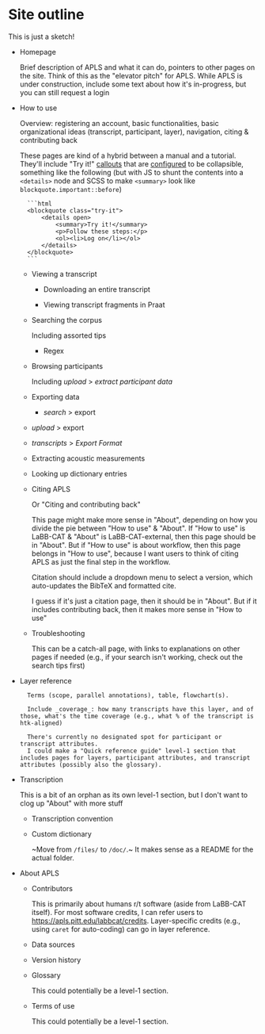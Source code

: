 # Site outline

This is just a sketch!

- Homepage
	
	Brief description of APLS and what it can do, pointers to other pages on the site.
	Think of this as the "elevator pitch" for APLS.
	While APLS is under construction, include some text about how it's in-progress, but you can still request a login

- How to use
	
	Overview: registering an account, basic functionalities, basic organizational ideas (transcript, participant, layer), navigation, citing & contributing back
	
	These pages are kind of a hybrid between a manual and a tutorial.
	They'll include "Try it!" [callouts](https://just-the-docs.com/docs/ui-components/callouts/) that are [configured](https://github.com/just-the-docs/just-the-docs/blob/main/_includes/css/callouts.scss.liquid) to be collapsible, something like the following (but with JS to shunt the contents into a `<details>` node and SCSS to make `<summary>` look like `blockquote.important::before`)
	
		```html
		<blockquote class="try-it">
			<details open>
				<summary>Try it!</summary>
				<p>Follow these steps:</p>
				<ol><li>Log on</li></ol>
			</details>
		</blockquote>
		```
	
	- Viewing a transcript
	
		- Downloading an entire transcript
		
		- Viewing transcript fragments in Praat
	
	- Searching the corpus
		
		Including assorted tips
		
		- Regex
	
	- Browsing participants
		
		Including _upload_ > _extract participant data_
	
	- Exporting data
		
		- _search_ > export
    
    - _upload_ > export
    
    - _transcripts_ > _Export Format_
	
	- Extracting acoustic measurements
	
	- Looking up dictionary entries
		
	- Citing APLS
		
		Or "Citing and contributing back"
		
		This page might make more sense in "About", depending on how you divide the pie between "How to use" & "About".
		If "How to use" is LaBB-CAT & "About" is LaBB-CAT-external, then this page should be in "About".
		But if "How to use" is about workflow, then this page belongs in "How to use", because I want users to think of citing APLS as just the final step in the workflow.
		
		Citation should include a dropdown menu to select a version, which auto-updates the BibTeX and formatted cite.
		
		I guess if it's just a citation page, then it should be in "About".
		But if it includes contributing back, then it makes more sense in "How to use"
	
	- Troubleshooting
		
		This can be a catch-all page, with links to explanations on other pages if needed (e.g., if your search isn't working, check out the search tips first)

- Layer reference
		
		Terms (scope, parallel annotations), table, flowchart(s).
		
		Include _coverage_: how many transcripts have this layer, and of those, what's the time coverage (e.g., what % of the transcript is htk-aligned)
		
		There's currently no designated spot for participant or transcript attributes.
		I could make a "Quick reference guide" level-1 section that includes pages for layers, participant attributes, and transcript attributes (possibly also the glossary).

- Transcription
	
	This is a bit of an orphan as its own level-1 section, but I don't want to clog up "About" with more stuff
	
	- Transcription convention
	
	- Custom dictionary
		
		~Move from `/files/` to `/doc/`.~
		It makes sense as a README for the actual folder.
	
- About APLS
	
	- Contributors
		
		This is primarily about humans r/t software (aside from LaBB-CAT itself).
		For most software credits, I can refer users to https://apls.pitt.edu/labbcat/credits.
		Layer-specific credits (e.g., using `caret` for auto-coding) can go in layer reference.
	
	- Data sources
	
	- Version history
	
	- Glossary
		
		This could potentially be a level-1 section.
	
	- Terms of use
		
		This could potentially be a level-1 section.
